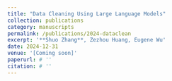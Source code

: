 ```yaml
---
title: "Data Cleaning Using Large Language Models"
collection: publications
category: manuscripts
permalink: /publications/2024-dataclean
excerpt: '**Shuo Zhang**, Zezhou Huang, Eugene Wu'
date: 2024-12-31
venue: '[Coming soon]'
paperurl: # ''
citation: # ''
---
```

